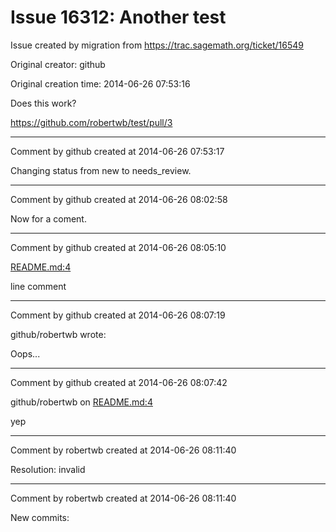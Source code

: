 # Issue 16312: Another test

Issue created by migration from https://trac.sagemath.org/ticket/16549

Original creator: github

Original creation time: 2014-06-26 07:53:16

Does this work?

https://github.com/robertwb/test/pull/3


---

Comment by github created at 2014-06-26 07:53:17

Changing status from new to needs_review.


---

Comment by github created at 2014-06-26 08:02:58

Now for a coment.


---

Comment by github created at 2014-06-26 08:05:10

[README.md:4](https://github.com/robertwb/test/pull/3#discussion_r14229287)

line comment


---

Comment by github created at 2014-06-26 08:07:19

github/robertwb wrote:

Oops...


---

Comment by github created at 2014-06-26 08:07:42

github/robertwb on [README.md:4](https://github.com/robertwb/test/pull/3#discussion_r14229359)

yep


---

Comment by robertwb created at 2014-06-26 08:11:40

Resolution: invalid


---

Comment by robertwb created at 2014-06-26 08:11:40

New commits:
